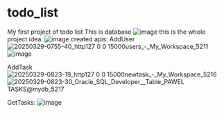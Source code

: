 # todo_list
My first project of todo list
This is database 
![image](https://github.com/user-attachments/assets/9181cc4b-34a5-4638-9680-bbab341651d9)
this is the whole project idea: 
![image](https://github.com/user-attachments/assets/daeb998e-1f97-4d47-ab1e-b2b88a34ef7d)
created apis:
AddUser
![20250329-0755-40_http127 0 0 15000users_-_My_Workspace_5211](https://github.com/user-attachments/assets/85579d84-5a03-4928-8517-11d821a14ece)
![image](https://github.com/user-attachments/assets/dea76175-5325-4aae-a19d-527c16833500)

AddTask
![20250329-0823-19_http127 0 0 15000newtask_-_My_Workspace_5216](https://github.com/user-attachments/assets/ab1cd4ad-9711-4377-9200-efdd58ae8412)
![20250329-0823-30_Oracle_SQL_Developer__Table_PAWEL TASKS@mydb_5217](https://github.com/user-attachments/assets/314bf445-61f5-4f2c-ad1d-0802bc50b006)

GetTasks:
![image](https://github.com/user-attachments/assets/b52b6449-ea45-4976-98f9-209002bbbb59)
